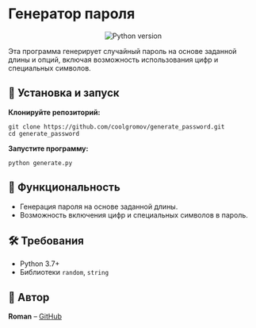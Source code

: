 # Генератор пароля

<p align="center">
  <img src="https://img.shields.io/badge/python-3.7%2B-blue" alt="Python version" />
</p>

Эта программа генерирует случайный пароль на основе заданной длины и опций, включая возможность использования цифр и специальных символов.

## 🚀 Установка и запуск  

**Клонируйте репозиторий:**  
   ```
   git clone https://github.com/coolgromov/generate_password.git  
   cd generate_password 
   ```

**Запустите программу:**  
   ```
   python generate.py  
   ```

## 📌 Функциональность  

- Генерация пароля на основе заданной длины.  
- Возможность включения цифр и специальных символов в пароль.

## 🛠 Требования  

- Python 3.7+  
- Библиотеки `random`, `string`

## 📝 Автор  

**Roman** – [GitHub](https://github.com/coolgromov)
